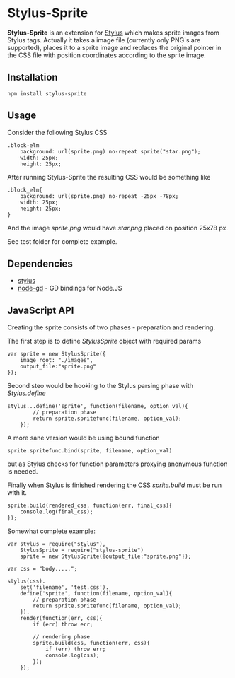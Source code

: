 Stylus-Sprite
=============

**Stylus-Sprite** is an extension for [Stylus](https://github.com/LearnBoost/stylus) which makes sprite images from Stylus tags. 
Actually it takes a image file (currently only PNG's are supported), places it to a sprite image and replaces the original
pointer in the CSS file with position coordinates according to the sprite image.

Installation
------------

    npm install stylus-sprite

Usage
-----

Consider the following Stylus CSS

    .block-elm
        background: url(sprite.png) no-repeat sprite("star.png");
        width: 25px;
        height: 25px;
        
After running Stylus-Sprite the resulting CSS would be something like

    .block_elm{
        background: url(sprite.png) no-repeat -25px -78px;
        width: 25px;
        height: 25px;
    }

And the image *sprite.png* would have *star.png* placed on position 25x78 px.

See test folder for complete example.

Dependencies
------------

  * [stylus](https://github.com/LearnBoost/stylus)
  * [node-gd](/andris9/node-gd) - GD bindings for Node.JS

JavaScript API
--------------

Creating the sprite consists of two phases - preparation and rendering.

The first step is to define *StylusSprite* object with required params

    var sprite = new StylusSprite({
        image_root: "./images",
        output_file:"sprite.png"
    });

Second steo would be hooking to the Stylus parsing phase with *Stylus.define*

    stylus...define('sprite', function(filename, option_val){
            // preparation phase
            return sprite.spritefunc(filename, option_val);
        });

A more sane version would be using bound function 

    sprite.spritefunc.bind(sprite, filename, option_val)
    
but as Stylus checks for function parameters proxying anonymous function is needed.

Finally when Stylus is finished rendering the CSS *sprite.build* must be run with it. 

    sprite.build(rendered_css, function(err, final_css){
        console.log(final_css);
    });

Somewhat complete example:

    var stylus = require("stylus"),
        StylusSprite = require("stylus-sprite")
        sprite = new StylusSprite({output_file:"sprite.png"});
    
    var css = "body.....";
    
    stylus(css).
        set('filename', 'test.css').
        define('sprite', function(filename, option_val){
            // preparation phase
            return sprite.spritefunc(filename, option_val);
        }).
        render(function(err, css){
            if (err) throw err;
            
            // rendering phase
            sprite.build(css, function(err, css){
                if (err) throw err;
                console.log(css);
            });
        });
